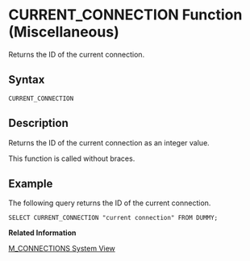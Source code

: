 <!-- loio20dde16475191014bf3090e6b2e9857f -->

# CURRENT\_CONNECTION Function \(Miscellaneous\)

Returns the ID of the current connection.



<a name="loio20dde16475191014bf3090e6b2e9857f__sql_function_current_connection_1sql_function_current_connection_syntax"/>

## Syntax

```
CURRENT_CONNECTION
```



<a name="loio20dde16475191014bf3090e6b2e9857f__sql_function_current_connection_1sql_function_current_connection_description"/>

## Description

Returns the ID of the current connection as an integer value.

This function is called without braces.



<a name="loio20dde16475191014bf3090e6b2e9857f__sql_function_current_connection_1sql_function_current_connection_examples"/>

## Example

The following query returns the ID of the current connection.

```
SELECT CURRENT_CONNECTION "current connection" FROM DUMMY;
```

**Related Information**  


[M\_CONNECTIONS System View](../../020-System-Views-Reference/022-Monitoring-Views/m-connections-system-view-20abcf1.md "Provides detailed information on connections between a client and a database. Information includes: connection status, client information, connection type, and resource utilization.")


